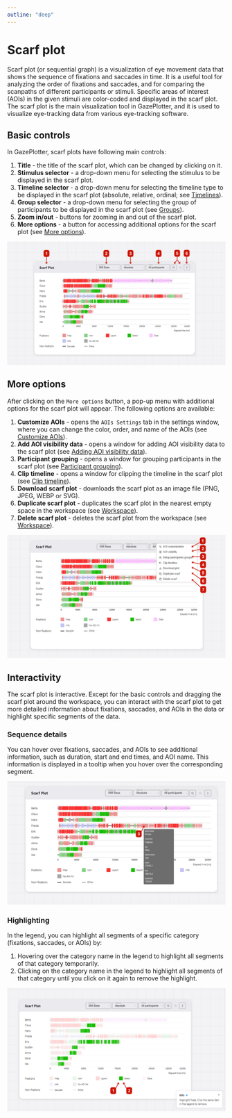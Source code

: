 ```yaml
---
outline: "deep"
---
```

# Scarf plot
Scarf plot (or sequential graph) is a visualization of eye movement data that shows the sequence of fixations and saccades in time. It is a useful tool for analyzing the order of fixations and saccades, and for comparing the scanpaths of different participants or stimuli. Specific areas of interest (AOIs) in the given stimuli are color-coded and displayed in the scarf plot. The scarf plot is the main visualization tool in GazePlotter, and it is used to visualize eye-tracking data from various eye-tracking software.

## Basic controls
In GazePlotter, scarf plots have following main controls:
1. **Title** - the title of the scarf plot, which can be changed by clicking on it.
2. **Stimulus selector** - a drop-down menu for selecting the stimulus to be displayed in the scarf plot.
3. **Timeline selector** - a drop-down menu for selecting the timeline type to be displayed in the scarf plot (absolute, relative, ordinal; see [Timelines](/basic/timelines/)).
4. **Group selector** - a drop-down menu for selecting the group of participants to be displayed in the scarf plot (see [Groups](/basic/groups/)).
5. **Zoom in/out** - buttons for zooming in and out of the scarf plot.
6. **More options** - a button for accessing additional options for the scarf plot (see [More options](#more-options)).

![Scarf plot basic controls in the GazePlotter tool](./1.png)

## More options
After clicking on the `More options` button, a pop-up menu with additional options for the scarf plot will appear. The following options are available:
1. **Customize AOIs** - opens the `AOIs Settings` tab in the settings window, where you can change the color, order, and name of the AOIs (see [Customize AOIs](/basic/aoi-customization/)).
2. **Add AOI visibility data** - opens a window for adding AOI visibility data to the scarf plot (see [Adding AOI visibility data](/basic/aoi-visibility/)).
3. **Participant grouping** - opens a window for grouping participants in the scarf plot (see [Participant grouping](/basic/groups/)).
4. **Clip timeline** - opens a window for clipping the timeline in the scarf plot (see [Clip timeline](/basic/clip-timeline/)).
5. **Download scarf plot** - downloads the scarf plot as an image file (PNG, JPEG, WEBP or SVG).
6. **Duplicate scarf plot** - duplicates the scarf plot in the nearest empty space in the workspace (see [Workspace](/basic/workspace/)).
7. **Delete scarf plot** - deletes the scarf plot from the workspace (see [Workspace](/basic/workspace/)).

![Scarf plot more options in the GazePlotter tool](./2.png)

## Interactivity
The scarf plot is interactive. Except for the basic controls and dragging the scarf plot around the workspace, you can interact with the scarf plot to get more detailed information about fixations, saccades, and AOIs in the data or highlight specific segments of the data.

### Sequence details
You can hover over fixations, saccades, and AOIs to see additional information, such as duration, start and end times, and AOI name. This information is displayed in a tooltip when you hover over the corresponding segment.

![Sequence details in the GazePlotter scarf plot](./4.png)

### Highlighting
In the legend, you can highlight all segments of a specific category (fixations, saccades, or AOIs) by:
1. Hovering over the category name in the legend to highlight all segments of that category temporarily.
2. Clicking on the category name in the legend to highlight all segments of that category until you click on it again to remove the highlight.

![Highlighting segments in the GazePlotter scarf plot](./3.png)